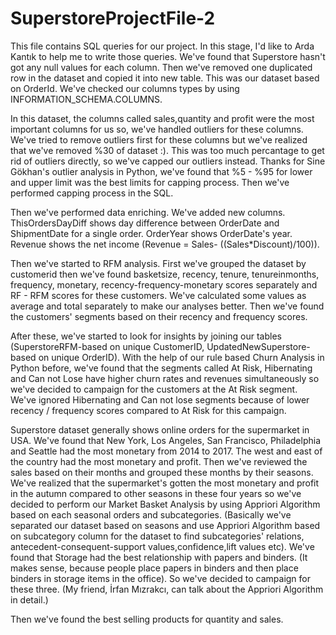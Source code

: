 # SuperstoreProjectFile-2
This file contains SQL queries for our project. In this stage, I'd like to Arda Kantık to help me to write those queries. We've found that Superstore hasn't got any null values for each column. Then we've removed one duplicated row in the dataset and copied it into new table. This was our dataset based on OrderId. We've checked our columns types by using INFORMATION_SCHEMA.COLUMNS.

In this dataset, the columns called sales,quantity and profit were the most important columns for us so, we've handled outliers for these columns. We've tried to remove outliers first for these columns but we've realized that we've removed %30 of dataset :). This was too much percantage to get rid of outliers directly, so we've capped our outliers instead. Thanks for Sine Gökhan's outlier analysis in Python, we've found that %5 - %95 for lower and upper limit was the best limits for capping process. Then we've performed capping process in the SQL.

Then we've performed data enriching. We've added new columns. ThisOrdersDayDiff shows day difference between OrderDate and ShipmentDate for a single order. OrderYear shows OrderDate's year. Revenue shows the net income (Revenue = Sales- ((Sales*Discount)/100)). 

Then we've started to RFM analysis. First we've grouped the dataset by customerid then we've found basketsize, recency, tenure, tenureinmonths, frequency, monetary, recency-frequency-monetary scores separately and RF - RFM scores for these customers. We've calculated some values as average and total separately to make our analyses better. Then we've found the customers' segments based on their recency and frequency scores. 

After these, we've started to look for insights by joining our tables (SuperstoreRFM-based on unique CustomerID, UpdatedNewSuperstore-based on unique OrderID). With the help of our rule based Churn Analysis in Python before, we've found that the segments called At Risk, Hibernating and Can not Lose have higher churn rates and revenues simultaneously so we've decided to campaign for the customers at the At Risk segment. We've ignored Hibernating and Can not lose segments because of lower recency / frequency scores compared to At Risk for this campaign. 

Superstore dataset generally shows online orders for the supermarket in USA. We've found that New York, Los Angeles, San Francisco, Philadelphia and Seattle had the most monetary from 2014 to 2017. The west and east of the country had the most monetary and profit. Then we've reviewed the sales based on their months and grouped these months by their seasons. We've realized that the supermarket's gotten the most monetary and profit in the autumn compared to other seasons in these four years so we've decided to perform our Market Basket Analysis by using Appriori Algorithm based on each seasonal orders and subcategories. (Basically we've separated our dataset based on seasons and use Appriori Algorithm based on subcategory column for the dataset to find subcategories' relations, antecedent-consequent-support values,confidence,lift values etc). We've found that Storage had the best relationship with papers and binders. (It makes sense, because people place papers in binders and then place binders in storage items in the office). So we've decided to campaign for these three. (My friend, İrfan Mızrakcı, can talk about the Appriori Algorithm in detail.) 

Then we've found the best selling products for quantity and sales. 
